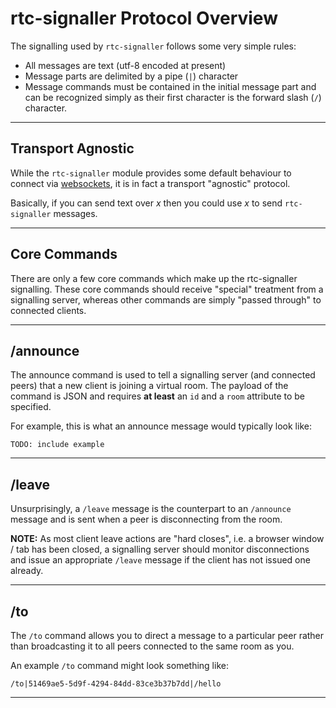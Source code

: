 # rtc-signaller Protocol Overview

The signalling used by `rtc-signaller` follows some very simple rules:

- All messages are text (utf-8 encoded at present)
- Message parts are delimited by a pipe (`|`) character
- Message commands must be contained in the initial message part and can
  be recognized simply as their first character is the forward slash (`/`)
  character.

---

## Transport Agnostic

While the `rtc-signaller` module provides some default behaviour to connect
via [websockets](http://www.websocket.org/), it is in fact a transport
"agnostic" protocol.

Basically, if you can send text over _x_ then you could use _x_ to send
`rtc-signaller` messages.

---

## Core Commands

There are only a few core commands which make up the rtc-signaller signalling. These core commands should receive "special" treatment from a signalling server, whereas other commands are simply "passed through" to connected clients.

---

## /announce

The announce command is used to tell a signalling server (and connected peers) that a new client is joining a virtual room.  The payload of the command is JSON and requires __at least__ an `id` and a `room` attribute to be specified.

For example, this is what an announce message would typically look like:

```
TODO: include example
```

---

## /leave

Unsurprisingly, a `/leave` message is the counterpart to an `/announce` message and is sent when a peer is disconnecting from the room.

__NOTE:__ As most client leave actions are "hard closes", i.e. a browser window / tab has been closed, a signalling server should monitor disconnections and issue an appropriate `/leave` message if the client has not issued one already.

---

## /to

The `/to` command allows you to direct a message to a particular peer rather than broadcasting it to all peers connected to the same room as you.

An example `/to` command might look something like:

```
/to|51469ae5-5d9f-4294-84dd-83ce3b37b7dd|/hello
```

---